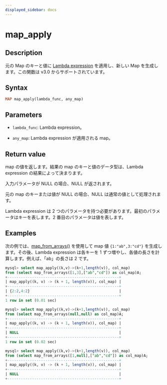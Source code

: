 ```yaml
---
displayed_sidebar: docs
---
```


# map_apply

## Description

元の Map のキーと値に [Lambda expression](../Lambda_expression.md) を適用し、新しい Map を生成します。この関数は v3.0 からサポートされています。

## Syntax

```Haskell
MAP map_apply(lambda_func, any_map)
```

## Parameters

- `lambda_func`: Lambda expression。

- `any_map`: Lambda expression が適用される map。

## Return value

map の値を返します。結果の map のキーと値のデータ型は、Lambda expression の結果によって決まります。

入力パラメータが NULL の場合、NULL が返されます。

元の map のキーまたは値が NULL の場合、NULL は通常の値として処理されます。

Lambda expression は 2 つのパラメータを持つ必要があります。最初のパラメータはキーを表します。2 番目のパラメータは値を表します。

## Examples

次の例では、[map_from_arrays()](map_from_arrays.md) を使用して map 値 `{1:"ab",3:"cd"}` を生成します。その後、Lambda expression は各キーを 1 ずつ増やし、各値の長さを計算します。例えば、「ab」の長さは 2 です。

```SQL
mysql> select map_apply((k,v)->(k+1,length(v)), col_map)
from (select map_from_arrays([1,3],["ab","cd"]) as col_map)A;
+--------------------------------------------------+
| map_apply((k, v) -> (k + 1, length(v)), col_map) |
+--------------------------------------------------+
| {2:2,4:2}                                        |
+--------------------------------------------------+
1 row in set (0.01 sec)

mysql> select map_apply((k,v)->(k+1,length(v)), col_map)
from (select map_from_arrays(null,null) as col_map)A;
+--------------------------------------------------+
| map_apply((k, v) -> (k + 1, length(v)), col_map) |
+--------------------------------------------------+
| NULL                                             |
+--------------------------------------------------+
1 row in set (0.02 sec)

mysql> select map_apply((k,v)->(k+1,length(v)), col_map)
from (select map_from_arrays([1,null],["ab","cd"]) as col_map)A;
+--------------------------------------------------+
| map_apply((k, v) -> (k + 1, length(v)), col_map) |
+--------------------------------------------------+
| NULL                                             |
+--------------------------------------------------+
```